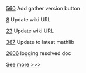
[560](https://github.com/hyperledger-labs/fabric-operations-console/pull/560) Add gather version button

[8](https://github.com/hyperledger-labs/agora-unknown_order/pull/8) Update wiki URL

[23](https://github.com/hyperledger-labs/agora-glass_pumpkin/pull/23) Update wiki URL

[387](https://github.com/hyperledger/fabric-ca/pull/387) Update to latest mathlib

[2606](https://github.com/hyperledger/aries-cloudagent-python/pull/2606) logging resolved doc


[See more >>>](https://start-here.hyperledger.org/pull-requests)

